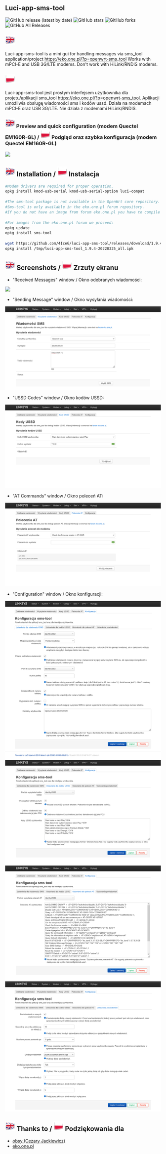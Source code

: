 ## Luci-app-sms-tool

![GitHub release (latest by date)](https://img.shields.io/github/v/release/4IceG/luci-app-sms-tool?style=flat-square)
![GitHub stars](https://img.shields.io/github/stars/4IceG/luci-app-sms-tool?style=flat-square)
![GitHub forks](https://img.shields.io/github/forks/4IceG/luci-app-sms-tool?style=flat-square)
![GitHub All Releases](https://img.shields.io/github/downloads/4IceG/luci-app-sms-tool/total)

### <img src="https://raw.githubusercontent.com/4IceG/Personal_data/master/dooffy_design_icons_EU_flags_United_Kingdom.png" height="32">
Luci-app-sms-tool is a mini gui for handling messages via sms_tool application/project https://eko.one.pl/?p=openwrt-sms_tool
Works with mPCI-E and USB 3G/LTE modems. Don't work with HiLink/RNDIS modems.

### <img src="https://raw.githubusercontent.com/4IceG/Personal_data/master/dooffy_design_icons_EU_flags_Poland.png" height="32">
Luci-app-sms-tool jest prostym interfejsem użytkownika dla projetu/aplikacji sms_tool https://eko.one.pl/?p=openwrt-sms_tool. Aplikacji umożliwia obsługę wiadomości sms i kodów ussd. Działa na modemach mPCI-E oraz USB 3G/LTE. Nie działa z modemami HiLink/RNDIS.

### <img src="https://raw.githubusercontent.com/4IceG/Personal_data/master/dooffy_design_icons_EU_flags_United_Kingdom.png" height="32"> Preview and quick configuration (modem Quectel EM160R-GL) / <img src="https://raw.githubusercontent.com/4IceG/Personal_data/master/dooffy_design_icons_EU_flags_Poland.png" height="32"> Podgląd oraz szybka konfiguracja (modem Quectel EM160R-GL)

![](https://github.com/4IceG/Personal_data/blob/master/zrzuty/1.9.4-20220325/1.9.4-20220325.gif?raw=true)

## <img src="https://raw.githubusercontent.com/4IceG/Personal_data/master/dooffy_design_icons_EU_flags_United_Kingdom.png" height="32"> Installation / <img src="https://raw.githubusercontent.com/4IceG/Personal_data/master/dooffy_design_icons_EU_flags_Poland.png" height="32"> Instalacja
``` bash
#Modem drivers are required for proper operation.
opkg install kmod-usb-serial kmod-usb-serial-option luci-compat

#The sms-tool package is not available in the OpenWrt core repository. 
#Sms-tool is only available in the eko.one.pl forum repository. 
#If you do not have an image from forum eko.one.pl you have to compile the package manually.

#For images from the eko.one.pl forum we proceed:
opkg update
opkg install sms-tool

wget https://github.com/4IceG/luci-app-sms-tool/releases/download/1.9.4-20220325/luci-app-sms-tool_1.9.4-20220325_all.ipk -O /tmp/luci-app-sms-tool_1.9.4-20220325_all.ipk
opkg install /tmp/luci-app-sms-tool_1.9.4-20220325_all.ipk
```

## <img src="https://raw.githubusercontent.com/4IceG/Personal_data/master/dooffy_design_icons_EU_flags_United_Kingdom.png" height="32"> Screenshots / <img src="https://raw.githubusercontent.com/4IceG/Personal_data/master/dooffy_design_icons_EU_flags_Poland.png" height="32"> Zrzuty ekranu

- "Received Messages" window / Okno odebranych wiadomości:

![](https://github.com/4IceG/Personal_data/blob/master/zrzuty/1.9.4-20220325/Odebrane%20wiadomo%C5%9Bci%20-%20LuCI.png?raw=true)

- "Sending Message" window / Okno wysyłania wiadomości:

![](https://github.com/4IceG/Personal_data/blob/master/zrzuty/1.9.4-20220325/Wysy%C5%82anie%20wiadomo%C5%9Bci%20-%20LuCI.png?raw=true)

- "USSD Codes" window / Okno kodów USSD:

![](https://github.com/4IceG/Personal_data/blob/master/zrzuty/1.9.4-20220325/Kody%20USSD%20-%20LuCI.png?raw=true)

- "AT Commands" window / Okno poleceń AT:

![](https://github.com/4IceG/Personal_data/blob/master/zrzuty/1.9.4-20220325/Polecenia%20AT%20-%20LuCI.png?raw=true)

- "Configuration" window / Okno konfiguracji:

![](https://github.com/4IceG/Personal_data/blob/master/zrzuty/1.9.4-20220325/Konfiguracja%20-%20LuCI1.png?raw=true)
![](https://github.com/4IceG/Personal_data/blob/master/zrzuty/1.9.4-20220325/Konfiguracja%20-%20LuCI2.png?raw=true)
![](https://github.com/4IceG/Personal_data/blob/master/zrzuty/1.9.4-20220325/Konfiguracja%20-%20LuCI3.png?raw=true)
![](https://github.com/4IceG/Personal_data/blob/master/zrzuty/1.9.4-20220325/Konfiguracja%20-%20LuCI4.png?raw=true)

## <img src="https://raw.githubusercontent.com/4IceG/Personal_data/master/dooffy_design_icons_EU_flags_United_Kingdom.png" height="32"> Thanks to / <img src="https://raw.githubusercontent.com/4IceG/Personal_data/master/dooffy_design_icons_EU_flags_Poland.png" height="32"> Podziękowania dla
- [obsy (Cezary Jackiewicz)](https://github.com/obsy)
- [eko.one.pl](https://eko.one.pl/forum/viewtopic.php?id=20096)
